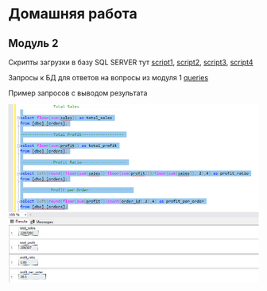 # Домашняя работа
## Модуль 2

Скрипты загрузки в базу SQL SERVER тут [script1](https://github.com/Damiiir/DE-101/blob/master/DE-101/Module2/insert%20into%20dbo.orders.sql), [script2](https://github.com/Damiiir/DE-101/blob/master/DE-101/Module2/insert%20into%20stg.orders.sql), [script3](https://github.com/Damiiir/DE-101/blob/master/DE-101/Module2/insert%20into%20table%20dbo.people.sql), [script4](https://github.com/Damiiir/DE-101/blob/master/DE-101/Module2/insert%20into%20table%20dbo.returns%20.sql)

Запросы к БД для ответов на вопросы из модуля 1 [queries](https://github.com/Damiiir/DE-101/blob/master/DE-101/Module2/answers%20on%20questions%20from%20Module1.sql)

Пример запросов с выводом результата

![SQL Server](https://github.com/Damiiir/DE-101/blob/master/DE-101/Module2/1.PNG "queries")
